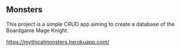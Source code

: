 ## Monsters

This project is a simple CRUD app aiming to create a database of the Boardgame Mage Knight.

https://mythicalmonsters.herokuapp.com/
